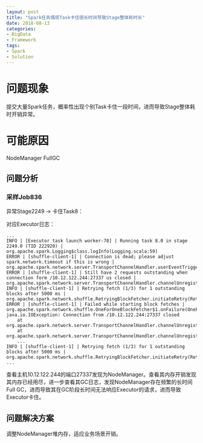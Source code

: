 ```yaml
---
layout: post
title: "Spark任务偶现Task卡住很长时间导致Stage整体耗时长"
date: 2018-08-13
categories: 
- BigData
- Framework
tags: 
- Spark
- Solution
---
```


# 问题现象

提交大量Spark任务，概率性出现个别Task卡住一段时间，进而导致Stage整体耗时开销异常。

# 可能原因 

NodeManager FullGC

## 问题分析
### 采样Job836
异常Stage2249 -> 卡住Task8：

对应Executor日志：
	
	...
	INFO | [Executor task launch worker-78] | Running task 8.0 in stage 2249.0 (TID 222920) | org.apache.spark.Logging$class.logInfo(Logging.scala:59)
	ERROR | [shuffle-client-1] | Connection is dead; please adjust spark.network.timeout if this is wrong | org.apache.spark.network.server.TransportChannelHandler.userEventTriggered(TransportChannelHandler.java:128)
	ERROR | [shuffle-client-1] | Still have 2 requests outstanding when connection form /10.12.122.244:27337 us closed | org.apache.spark.network.server.TransportChannelHandler.channelUnregistered(TransportChannelHandler.java:102)
	INFO | [shuffle-client-1] | Retrying fetch (1/3) for 1 outstanding blocks after 5000 ms | org.apache.spark.network.shuffle.RetryingBlockFetcher.initiateRetry(RetryingBlockFetcher.java:163)
	ERROR | [shuffle-client-1] | Failed while starting block fetches | org.apache.spark.network.shuffle.OneForOneBlockFetcher$1.onFailure(OneForOneBlockFetcher.java:151)
	java.io.IOException: Connection from /10.12.122.244:27337 closed
		at org.apache.spark.network.server.TransportChannelHandler.channelUnregistered(TransportChannelHandler.java:104)
		at org.apache.spark.network.server.TransportChannelHandler.channelUnregistered(TransportChannelHandler.java:94)
		...
	INFO | [shuffle-client-1] | Retrying fetch (1/3) for 1 outstanding blocks after 5000 ms | org.apache.spark.network.shuffle.RetryingBlockFetcher.initiateRetry(RetryingBlockFetcher.java:163)
	...

查看主机10.12.122.244的端口27337发现为NodeManager。查看其内存开销发现其内存已经用尽，进一步查看其GC日志，发现NodeManager存在频繁的长时间Full GC，进而导致其在GC阶段长时间无法响应Executor的请求，进而导致Executor卡住。

## 问题解决方案

调整NodeManager堆内存，适应业务场景开销。